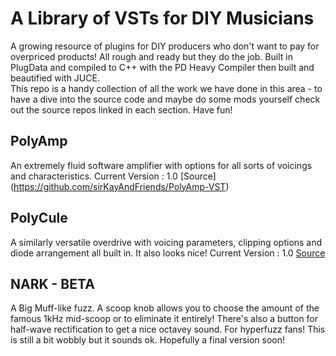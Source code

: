# A Library of VSTs for DIY Musicians
A growing resource of plugins for DIY producers who don't want to pay for overpriced products!  All rough and ready but they do the job.
Built in PlugData and compiled to C++ with the PD Heavy Compiler then built and beautified with JUCE.  
This repo is a handy collection of all the work we have done in this area - to have a dive into the source code and maybe do some mods yourself check out the source repos linked in each section.  Have fun!

## PolyAmp
An extremely fluid software amplifier with options for all sorts of voicings and characteristics.
Current Version : 1.0
[Source] (https://github.com/sirKayAndFriends/PolyAmp-VST)

## PolyCule
A similarly versatile overdrive with voicing parameters, clipping options and diode arrangement all built in.  It also looks nice!
Current Version : 1.0
[Source](https://github.com/sirKayAndFriends/PolyCule_VST)

## NARK - BETA
A Big Muff-like fuzz.  A scoop knob allows you to choose the amount of the famous 1kHz mid-scoop or to eliminate it entirely!  There's also a button for half-wave rectification 
to get a nice octavey sound.  For hyperfuzz fans!
This is still a bit wobbly but it sounds ok.  Hopefully a final version soon!
